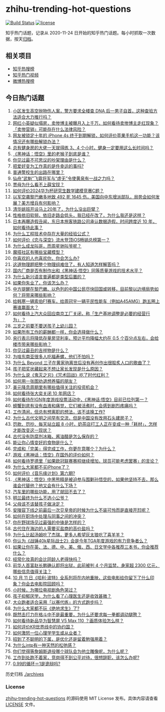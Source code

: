 # zhihu-trending-hot-questions

[![Build Status](https://github.com/justjavac/zhihu-trending-hot-questions/workflows/ci/badge.svg?branch=master)](https://github.com/justjavac/zhihu-trending-hot-questions/actions)
[![license](https://img.shields.io/github/license/justjavac/zhihu-trending-hot-questions)](https://github.com/justjavac/zhihu-trending-hot-questions/blob/master/LICENSE)

知乎热门话题，记录从 2020-11-24
日开始的知乎热门话题。每小时抓取一次数据，按天[归档](./archives)。

## 相关项目

- [知乎热搜榜](https://github.com/justjavac/zhihu-trending-top-search)
- [知乎热门视频](https://github.com/justjavac/zhihu-trending-hot-video)
- [微博热搜榜](https://github.com/justjavac/weibo-trending-hot-search)

## 今日热门话题

<!-- BEGIN -->
<!-- 最后更新时间 Tue Sep 24 2024 09:47:46 GMT+0800 (China Standard Time) -->

1. [小区发生高空抛物伤人案，警方要求全楼查 DNA 后一男子自首，这种查验方法适合大力推行吗？](https://www.zhihu.com/question/667865679)
1. [网红小英疑似塌房，卖惨博主被曝月入上千万，如何看待卖惨博主走红现象？「卖惨营销」可能存在什么法律风险？](https://www.zhihu.com/question/667931004)
1. [网友被锁定十年的 iPhone 4s 终于到期解锁，如何评价苹果手机这一功能？该情况还有哪些解锁办法？](https://www.zhihu.com/question/667957356)
1. [总有健身房的大佬一天就得练 3、4 个小时，健身一定要用这么长时间吗？](https://www.zhihu.com/question/667518241)
1. [《黑神话：悟空》里的老猴子到底是谁？](https://www.zhihu.com/question/665053539)
1. [你见过最不可思议的吵架理由是什么？](https://www.zhihu.com/question/470916875)
1. [把爱好变为工作真的是件幸运的事吗?](https://www.zhihu.com/question/667984722)
1. [普通警校生的出路在哪里？](https://www.zhihu.com/question/661951155)
1. [仙舟“武魁”飞霄将军与“虚无”令使黄泉有一战之力吗？](https://www.zhihu.com/question/666847533)
1. [贾母为什么看不上薛宝钗？](https://www.zhihu.com/question/542947265)
1. [如何评价2024华为杯研究生数学建模竞赛C题？](https://www.zhihu.com/question/667754085)
1. [以军空袭黎巴嫩多地致 492 死 1645 伤，美国向中东增派部队，局势会如何发展？美方增兵有何影响？](https://www.zhihu.com/question/668017317)
1. [清华姚班开设马上20年了，为什么没出巨擘？](https://www.zhihu.com/question/667767788)
1. [性格依旧软弱，依旧走路会低头，我已经在改了，为什么我还是这样？](https://www.zhihu.com/question/667586218)
1. [日本再曝造假丑闻，东日本旅客铁路公司承认数据造假，时间跨度近 10 年，如何看待此事？](https://www.zhihu.com/question/667927371)
1. [为什么工程技术中存在大量的经验公式？](https://www.zhihu.com/question/316289262)
1. [如何评价《恋与深空》流水登顶iOS畅销总榜第一？](https://www.zhihu.com/question/667980575)
1. [为什么成龙叫哥，而周星驰叫爷呢？](https://www.zhihu.com/question/57924060)
1. [魔搭社区有哪些宝藏模型？](https://www.zhihu.com/question/667704670)
1. [你喜欢的人也喜欢你，你会怎么办?](https://www.zhihu.com/question/666555621)
1. [这道物理题把整个物理组难住了，有人知道怎样解答吗？](https://www.zhihu.com/question/667481643)
1. [国内厂商是否有制作出和《黑神话·悟空》同等质量游戏的技术水平？](https://www.zhihu.com/question/667259351)
1. [为什么新兴语言普遍都是类型后置的？](https://www.zhihu.com/question/667841945)
1. [如果你失业了，你该怎么办？](https://www.zhihu.com/question/667800822)
1. [中方提醒在黎巴嫩、以色列的中国公民尽快回国或转移，目前黎以边境局势如何？将带来哪些影响？](https://www.zhihu.com/question/667932572)
1. [给韩寒一辆索伯F1赛车，给周冠宇一辆平民性能车（例如A45AMG）跑五圈上赛谁赢面大？](https://www.zhihu.com/question/658246512)
1. [如何看待上汽大众回应南京工厂关闭，称「生产基地调整是必要的经营行为」？](https://www.zhihu.com/question/667815250)
1. [三岁之前要不要送孩子上幼儿园？](https://www.zhihu.com/question/663956859)
1. [如果所有工作的薪酬都一样，你会选择做什么？](https://www.zhihu.com/question/667133876)
1. [央行表示将降低存量房贷利率，预计平均降幅大约在 0.5 个百分点左右，会给楼市带来哪些影响？](https://www.zhihu.com/question/668022355)
1. [你见过最丑的吉祥物是什么？](https://www.zhihu.com/question/280874393)
1. [为啥东南亚很多人吃福寿螺，他们不怕吗？](https://www.zhihu.com/question/533214339)
1. [为什么 Beyond 三子在黄家驹离世后没有再创作出很脍炙人口的歌曲了？](https://www.zhihu.com/question/20758265)
1. [孩子把奖状藏起来不想让家长发现是什么原因？](https://www.zhihu.com/question/666819158)
1. [为什么说《鬼灭之刃》《咒术回战》吃了时代红利？](https://www.zhihu.com/question/667460617)
1. [如何用一张图劝退想养猫的朋友？](https://www.zhihu.com/question/639819203)
1. [美元降息周期里有哪些值得关注的投资机会？](https://www.zhihu.com/question/667900638)
1. [如何看待张大奕关闭 10 年网店？](https://www.zhihu.com/question/667673118)
1. [如何看待在IGN年度游戏投票活动中，《黑神话:悟空》目前已位列第一？](https://www.zhihu.com/question/667954750)
1. [螃蟹到底有没有血液和痛觉，它们被活煮时，会感到剧烈疼痛吗？](https://www.zhihu.com/question/633186331)
1. [工作清闲，但总有想离职的想法，该不该换工作?](https://www.zhihu.com/question/667811600)
1. [为什么古代文明之间早有交流，但是中国没有改用石头建房子？](https://www.zhihu.com/question/664967743)
1. [罚款、罚抄、每天站立超 8 小时，奶茶店打工人正在变成一种「耗材」，怎样才能改变这一现状？](https://www.zhihu.com/question/667781882)
1. [古代没有防腐剂冰箱，酱油醋是怎么保存的？](https://www.zhihu.com/question/558888787)
1. [能让你心情变好的食物是什么？](https://www.zhihu.com/question/21778033)
1. [完成和「完美」得完成工作，你更在意哪个？为什么？](https://www.zhihu.com/question/667847481)
1. [游戏《黑神话：悟空》在国外的评价如何？](https://www.zhihu.com/question/658723687)
1. [如何看待罗德里「如果欧冠联赛赛程继续增加，球员可能考虑罢赛」的言论？](https://www.zhihu.com/question/667718251)
1. [为什么大家都不买iPhone了？](https://www.zhihu.com/question/667700970)
1. [如何评价《音乐缘计划》第六期?](https://www.zhihu.com/question/667898838)
1. [《黑神话：悟空》中黑熊精是被迫参与围剿孙悟空的，如果他坚持不去，那么谁会代替他？他又会有什么下场？](https://www.zhihu.com/question/667682766)
1. [汽车里的哪些功能，用了就回不去了？](https://www.zhihu.com/question/388466129)
1. [明兰最终为什么不选小公爷？](https://www.zhihu.com/question/309598791)
1. [父母该不该替孩子做决定？](https://www.zhihu.com/question/667862065)
1. [安陵容下线之前最后一次见皇帝的时候为什么不装可怜而是直接开怼呢？](https://www.zhihu.com/question/667641222)
1. [如何在职场中处理与同事之间的冲突？](https://www.zhihu.com/question/652449381)
1. [你在野球场见过最强的中锋是怎样的？](https://www.zhihu.com/question/66928837)
1. [古代住在海边的人需要买盐商的高价盐吗？](https://www.zhihu.com/question/616509168)
1. [为什么比起汤姆吃了杰瑞，更多人希望灰太狼吃了喜羊羊？](https://www.zhihu.com/question/63416110)
1. [你认为《战锤40k星际战士2》会是今年TGA年度游戏的有力竞争者么？](https://www.zhihu.com/question/666275300)
1. [如果让你在英、法、德、中、美、俄、西、日文学中各推荐三本书，你会推荐什么？](https://www.zhihu.com/question/666832341)
1. [经常化妆真的会比同龄人老得快吗？](https://www.zhihu.com/question/306781305)
1. [前华人首富赵长鹏确认即将出狱，此前被判 4 个月监禁，身家超 2300 亿元，哪些信息值得关注？](https://www.zhihu.com/question/667873873)
1. [10 月 11 日《哈利·波特》全系列将在内地重映，这些电影给你留下了什么印象？你会去电影院回顾吗？](https://www.zhihu.com/question/667671363)
1. [小时候，为哪位电视剧角色哭过？](https://www.zhihu.com/question/661908299)
1. [孩子抑郁厌学，为什么看了心理医生还是收效甚微？](https://www.zhihu.com/question/664314645)
1. [大众跑者适合采用「以赛代练」的方式跑步吗？](https://www.zhihu.com/question/667334931)
1. [为什么大家都不玩《绝地求生》了?](https://www.zhihu.com/question/333808959)
1. [既然击打力在格斗中不是最重要，为什么还要求每一拳都调动腿胯？](https://www.zhihu.com/question/667508102)
1. [如何看待新品华为智慧屏 V5 Max 110 ？画质体验怎么样？](https://www.zhihu.com/question/667847066)
1. [如何评价KR世界线中的协约国？](https://www.zhihu.com/question/445168467)
1. [如何激怒一位心理学学生或从业者？](https://www.zhihu.com/question/666347625)
1. [招到了不聪明的下属，是优化还是留着勉强用着？](https://www.zhihu.com/question/667653207)
1. [为什么intp有一种天然的松弛感？](https://www.zhihu.com/question/611357575)
1. [你们觉得等詹姆斯退役哪个球队会为他立雕像呢，为什么呢？](https://www.zhihu.com/question/667539791)
1. [工作到处跑不着家，竞岗得不到公平对待，很想辞职，该怎么办呢?](https://www.zhihu.com/question/667836276)
1. [0.99的循环＝1是诡辩吗?](https://www.zhihu.com/question/393947904)

<!-- END -->

历史归档 [./archives](./archives)

### License

[zhihu-trending-hot-questions](https://github.com/justjavac/zhihu-trending-hot-questions)
的源码使用 MIT License 发布。具体内容请查看 [LICENSE](./LICENSE) 文件。
